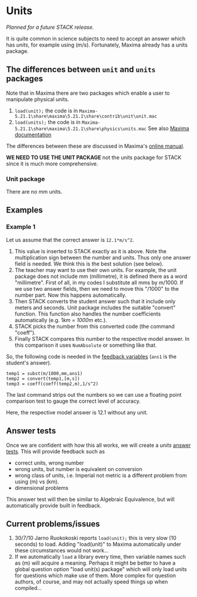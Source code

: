 # Units

_Planned for a future STACK release._

It is quite common in science subjects to need to accept an answer which has _units_,
for example using \(m/s\).  Fortunately, Maxima already has a units package.

## The differences between `unit` and `units` packages  ##

Note that in Maxima there are two packages which enable a user to manipulate physical units.

1. `load(unit);` the code is in `Maxima-5.21.1\share\maxima\5.21.1\share\contrib\unit\unit.mac`
2. `load(units);` the code is in `Maxima-5.21.1\share\maxima\5.21.1\share\physics\units.mac`  See also [Maxima documentation](http://maxima.sourceforge.net/docs/manual/en/maxima_76.html#SEC319)

The differences between these are discussed in Maxima's
[online manual](http://maxima.sourceforge.net/docs/manual/en/maxima_76.html#SEC321).

**WE NEED TO USE THE UNIT PACKAGE** not the units package for STACK since it is much more comprehensive.

### Unit package ###

There are no mm units.

## Examples  ##

### Example 1  ###

Let us assume that the correct answer is `12.1*m/s^2`.

1. This value is inserted to STACK exactly as it is above. Note the multiplication sign between
   the number and units. Thus only one answer field is needed. We think this is the best solution (see below).
2. The teacher may want to use their own units. For example, the unit package does not
   include mm (millimetre), it is defined there as a word "millimetre". First of all, in my codes I
   substitute all mms by m/1000. If we use two answer fields, then we need to move this "/1000" to the number part. Now this happens automatically.
3. Then STACK converts the student answer such that it include only meters and seconds.
   Unit package includes the suitable "convert" function. This function also handles the number
   coefficients automatically (e.g. 1*km = 1000*m etc.).
4. STACK picks the number from this converted code (the command "coeff").
5. Finally STACK compares this number to the respective model answer. In this comparison it
   uses `NumAbsolute` or something like that.

So, the following code is needed in the [feedback variables](KeyVals.md#Feedback_variables) (`ans1` is the student's answer).

	temp1 = subst(m/1000,mm,ans1)
	temp2 = convert(temp1,[m,s])
	temp3 = coeff(coeff(temp2,m),1/s^2)

The last command strips out the numbers so we can use a floating point comparison test to gauge the correct level of accuracy.

Here, the respective model answer is 12.1 without any unit.

## Answer tests  ##

Once we are confident with how this all works, we will create a _units_ [answer tests](Answer_tests.md).
This will provide feedback such as

* correct units, wrong number
* wrong units, but number is equivalent on conversion
* wrong class of units, i.e. Imperial not metric is a different problem from using \(m\) vs \(km\).
* dimensional problems

This answer test will then be similar to Algebraic Equivalence, but will automatically provide built in feedback.

## Current problems/issues  ##

1. 30/7/10 Jarno Ruokokoski reports  `load(unit);` this is very slow (10 seconds) to load.
Adding "load(unit)" to Maxima automatically under these circumstances would not work...
2. If we automatically `load` a library every time, then variable names such as \(m\) will
   acquire a meaning.  Perhaps it might be better to have a global question option "load unit(s)
   package" which will only load units for questions which make use of them.
   More complex for question authors, of course, and may not actually speed things up when compiled...
